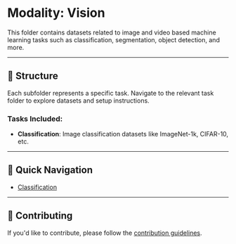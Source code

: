 # Modality: Vision

This folder contains datasets related to image and video based machine learning tasks such as classification, segmentation, object detection, and more.

---

## 📂 Structure

Each subfolder represents a specific task. Navigate to the relevant task folder to explore datasets and setup instructions.

### Tasks Included:
- **Classification**: Image classification datasets like ImageNet-1k, CIFAR-10, etc.

---

## 🔗 Quick Navigation

- [Classification](./Classification/)

---

## 🤝 Contributing

If you'd like to contribute, please follow the [contribution guidelines](../CONTRIBUTING.md).